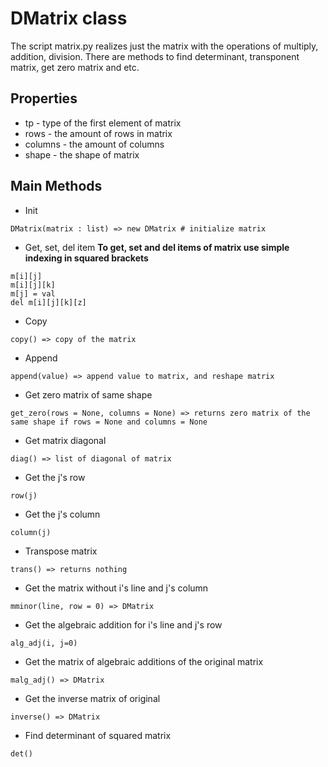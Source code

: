 # DMatrix class
The script matrix.py realizes just the matrix with the operations of multiply, addition, division. There are methods to find determinant, transponent matrix, get zero matrix and etc.

## Properties
+ tp - type of the first element of matrix
+ rows - the amount of rows in matrix
+ columns - the amount of columns
+ shape - the shape of matrix

## Main Methods
+ Init
```
DMatrix(matrix : list) => new DMatrix # initialize matrix 
```
+ Get, set, del item
**To get, set and del items of matrix use simple indexing in squared brackets**
```
m[i][j]
m[i][j][k]
m[j] = val
del m[i][j][k][z]
```
+ Copy
```
copy() => copy of the matrix
```
+ Append
```
append(value) => append value to matrix, and reshape matrix
```
+ Get zero matrix of same shape
```
get_zero(rows = None, columns = None) => returns zero matrix of the same shape if rows = None and columns = None
```
+ Get matrix diagonal
```
diag() => list of diagonal of matrix
```
+ Get the j's row
```
row(j)
```
+ Get the j's column
```
column(j)
```
+ Transpose matrix
```
trans() => returns nothing
```
+ Get the matrix without i's line and j's column
```
mminor(line, row = 0) => DMatrix
```
+ Get the algebraic addition for i's line and j's row
```
alg_adj(i, j=0)
```
+ Get the matrix of algebraic additions of the original matrix
```
malg_adj() => DMatrix
```
+ Get the inverse matrix of original
```
inverse() => DMatrix
```
+ Find determinant of squared matrix
```
det()
```
